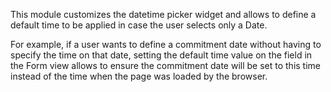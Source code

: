 This module customizes the datetime picker widget and allows to define a default 
time to be applied in case the user selects only a Date.

For example, if a user wants to define a commitment date without having to specify
the time on that date, setting the default time value on the field in the Form view
allows to ensure the commitment date will be set to this time instead of the time
when the page was loaded by the browser.
